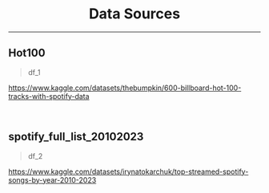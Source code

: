 <h1 align=center> Data Sources </h1>

<hr>

<h2> Hot100 </h2>

> df_1
> 
https://www.kaggle.com/datasets/thebumpkin/600-billboard-hot-100-tracks-with-spotify-data

<br>

<h2>spotify_full_list_20102023</h2>

>df_2

https://www.kaggle.com/datasets/irynatokarchuk/top-streamed-spotify-songs-by-year-2010-2023
